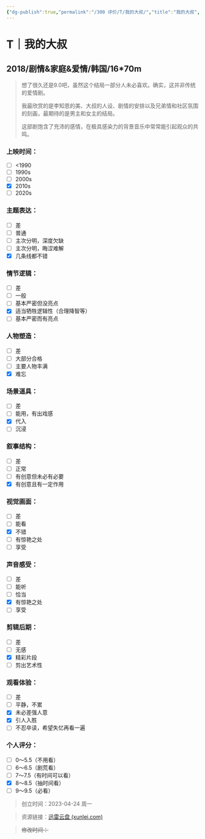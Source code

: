 ```yaml
---
{"dg-publish":true,"permalink":"/300 评价/T/我的大叔/","title":"我的大叔","tags":["T","爱情"],"created":"2024-04-12T17:40:38.885+08:00","updated":"2024-04-12T17:55:16.065+08:00"}
---
```


# T｜我的大叔
## 2018/剧情&家庭&爱情/韩国/16\*70m
>想了很久还是9.0吧，虽然这个结局一部分人未必喜欢。确实，这并非传统的爱情剧。
>
>我最欣赏的是李知恩的美、大叔的人设、剧情的安排以及兄弟情和社区氛围的刻画，最期待的是男主和女主的结局。
>
>这部剧饱含了充沛的感情，在极具感染力的背景音乐中常常能引起观众的共鸣。
### 上映时间：
- [ ] <1990
- [ ] 1990s
- [ ] 2000s
- [x] 2010s
- [ ] 2020s
### 主题表达：
- [ ] 差
- [ ] 普通
- [ ] 主次分明，深度欠缺
- [ ] 主次分明，晦涩难解
- [x] 几条线都不错
### 情节逻辑：
- [ ] 差
- [ ] 一般
- [ ] 基本严密但没亮点
- [x] 适当牺牲逻辑性（合理降智等）
- [ ] 基本严密而有亮点
### 人物塑造：
- [ ] 差
- [ ] 大部分合格
- [ ] 主要人物丰满
- [x] 难忘
### 场景道具：
- [ ] 差
- [ ] 能用，有出戏感
- [x] 代入
- [ ] 沉浸
### 叙事结构：
- [ ] 差
- [ ] 正常
- [ ] 有创意但未必有必要
- [x] 有创意且有一定作用
### 视觉画面：
- [ ] 差
- [ ] 能看
- [x] 不错
- [ ] 有惊艳之处
- [ ] 享受
### 声音感受：
- [ ] 差
- [ ] 能听
- [ ] 恰当
- [x] 有惊艳之处
- [ ] 享受
### 剪辑后期：
- [ ] 差
- [ ] 无感
- [x] 精彩片段
- [ ] 剪出艺术性
### 观看体验：
- [ ] 差
- [ ] 平静，不累
- [x] 未必差强人意
- [x] 引人入胜
- [ ] 不忍卒读，希望失忆再看一遍
### 个人评分：
- [ ] 0～5.5（不用看）
- [ ] 6～6.5（剧荒看）
- [ ] 7～7.5（有时间可以看）
- [x] 8～8.5（抽时间看）
- [ ] 9～9.5（必看）

>创立时间：2023-04-24 周一

>资源链接：[迅雷云盘 (xunlei.com)](https://pan.xunlei.com/s/VNpUQypg0tD1GK6aOhiOnQ4QA1?pwd=d2mk&path=%2F%E6%88%91%E7%9A%84%E5%A4%A7%E5%8F%94)

>~~修改时间：~~



